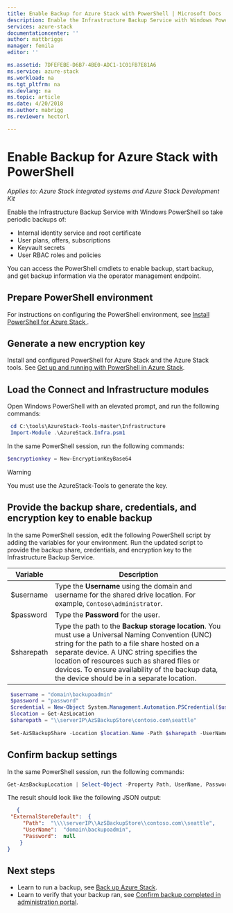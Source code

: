 ```yaml
---
title: Enable Backup for Azure Stack with PowerShell | Microsoft Docs
description: Enable the Infrastructure Backup Service with Windows PowerShell so that Azure Stack can be restored if there is a failure. 
services: azure-stack
documentationcenter: ''
author: mattbriggs
manager: femila
editor: ''

ms.assetid: 7DFEFEBE-D6B7-4BE0-ADC1-1C01FB7E81A6
ms.service: azure-stack
ms.workload: na
ms.tgt_pltfrm: na
ms.devlang: na
ms.topic: article
ms.date: 4/20/2018
ms.author: mabrigg
ms.reviewer: hectorl

---
```

# Enable Backup for Azure Stack with PowerShell

*Applies to: Azure Stack integrated systems and Azure Stack Development Kit*

Enable the Infrastructure Backup Service with Windows PowerShell so take periodic backups of:
 - Internal identity service and root certificate
 - User plans, offers, subscriptions
 - Keyvault secrets
 - User RBAC roles and policies

You can access the PowerShell cmdlets to enable backup, start backup, and get backup information via the operator management endpoint.

## Prepare PowerShell environment

For instructions on configuring the PowerShell environment, see [Install PowerShell for Azure Stack ](azure-stack-powershell-install.md).

## Generate a new encryption key

Install and configured PowerShell for Azure Stack and the Azure Stack tools. See [Get up and running with PowerShell in Azure Stack](https://docs.microsoft.com/azure/azure-stack/azure-stack-powershell-configure-quickstart).

##  Load the Connect and Infrastructure modules

Open Windows PowerShell with an elevated prompt, and run the following commands:
   
   ```powershell
    cd C:\tools\AzureStack-Tools-master\Infrastructure
    Import-Module .\AzureStack.Infra.psm1 
   ```
   
In the same PowerShell session, run the following commands:

   ```powershell
   $encryptionkey = New-EncryptionKeyBase64
   ```

> [!Warning]  
> You must use the AzureStack-Tools to generate the key.

## Provide the backup share, credentials, and encryption key to enable backup

In the same PowerShell session, edit the following PowerShell script by adding the variables for your environment. Run the updated script to provide the backup share, credentials, and encryption key to the Infrastructure Backup Service.

| Variable        | Description   |
|---              |---                                        |
| $username       | Type the **Username** using the domain and username for the shared drive location. For example, `Contoso\administrator`. |
| $password       | Type the **Password** for the user. |
| $sharepath      | Type the path to the **Backup storage location**. You must use a Universal Naming Convention (UNC) string for the path to a file share hosted on a separate device. A UNC string specifies the location of resources such as shared files or devices. To ensure availability of the backup data, the  device should be in a separate location. |

   ```powershell
    $username = "domain\backupoadmin"
    $password = "password"
    $credential = New-Object System.Management.Automation.PSCredential($username, ($password| ConvertTo-SecureString -asPlainText -Force))  
    $location = Get-AzsLocation
    $sharepath = "\\serverIP\AzSBackupStore\contoso.com\seattle"
    
    Set-AzSBackupShare -Location $location.Name -Path $sharepath -UserName $credential.UserName -Password $credential.GetNetworkCredential().password -EncryptionKey $encryptionkey
   ```
   
##  Confirm backup settings

In the same PowerShell session, run the following commands:

   ```powershell
   Get-AzsBackupLocation | Select-Object -Property Path, UserName, Password | ConvertTo-Json 
   ```

The result should look like the following JSON output:

   ```json
      {
    "ExternalStoreDefault":  {
        "Path":  "\\\\serverIP\\AzSBackupStore\\contoso.com\\seattle",
        "UserName":  "domain\backupoadmin",
        "Password":  null
       }
   } 
   ```

## Next steps

 - Learn to run a backup, see [Back up Azure Stack](azure-stack-backup-back-up-azure-stack.md ).  
 - Learn to verify that your backup ran, see [Confirm backup completed in administration portal](azure-stack-backup-back-up-azure-stack.md ).